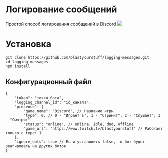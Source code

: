 # Логирование сообщений
Простой способ логирования сообщений в Discord
[<img src="https://discordapp.com/api/guilds/338202622731485185/widget.png?style=shield">](https://discord.gg/bNsgNjC)

# Установка

```
git clone https://github.com/blastyourstuff/logging-messages.git
cd logging-messages
npm install
```

## Конфигурационный файл

```
{
    "token": "токен_бота",
    "logging_channel_id": "id_канала",
    "presence": {
        "game_name": "Discord", // Название игры
        "type": 0, // 0 - "Играет в", 1 - "Стримит", 2 - "Слушает", 3 - "Смотрит"
        "status": "online", // online, idle, dnd, offline
        "game_url": "https://www.twitch.tv/blastyourstuff" // Работает только с type: 1
    },
    "ignore_bots": true // Если установить false, то бот будет реагировать на других ботов
}
```